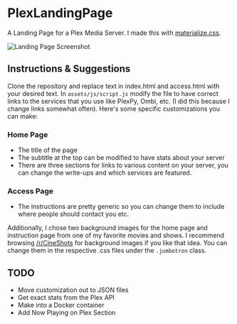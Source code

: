# PlexLandingPage

A Landing Page for a Plex Media Server. I made this with [materialize.css](http://materializecss.com/).

![Landing Page Screenshot](https://i.imgur.com/b4VsdO4.jpg)

## Instructions & Suggestions
Clone the repository and replace text in index.html and access.html with your desired text. In ```assets/js/script.js``` modify the file to have correct links to the services that you use like PlexPy, Ombi, etc. (I did this because I change links somewhat often). Here's some specific customizations you can make:

### Home Page
* The title of the page
* The subtitle at the top can be modified to have stats about your server
* There are three sections for links to various content on your server, you can change the write-ups and which services are featured.

### Access Page
* The instructions are pretty generic so you can change them to include where people should contact you etc.


Additionally, I chose two background images for the home page and instruction page from one of my favorite movies and shows. I recommend browsing [/r/CineShots](https://www.reddit.com/r/CineShots/) for background images if you like that idea. You can change them in the respective .css files under the ```.jumbotron``` class.


## TODO
* Move customization out to JSON files
* Get exact stats from the Plex API
* Make into a Docker container
* Add Now Playing on Plex Section
